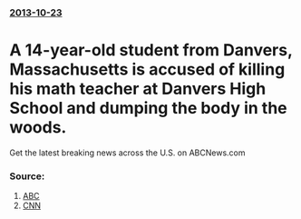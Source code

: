 ### [2013-10-23](/news/2013/10/23/index.md)

# A 14-year-old student from Danvers, Massachusetts is accused of killing his math teacher at Danvers High School and dumping the body in the woods. 

Get the latest breaking news across the U.S. on ABCNews.com


### Source:

1. [ABC](http://abcnews.go.com/US/wireStory/mass-teacher-slain-14-year-student-charged-20655984)
2. [CNN](http://www.cnn.com/2013/10/23/justice/massachusetts-danvers-schools-closed/index.html)
